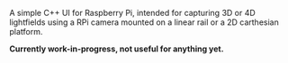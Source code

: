 A simple C++ UI for Raspberry Pi, intended for capturing 3D or 4D lightfields using a RPi camera mounted on a linear rail or a 2D carthesian platform.

**Currently work-in-progress, not useful for anything yet.**

